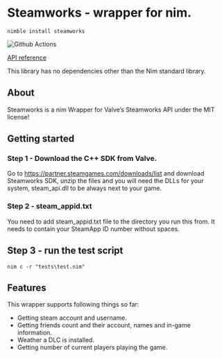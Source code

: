 # Steamworks - wrapper for nim.

`nimble install steamworks`

![Github Actions](https://github.com/treeform/steamworks/workflows/Github%20Actions/badge.svg)

[API reference](https://nimdocs.com/treeform/steamworks)

This library has no dependencies other than the Nim standard library.

## About

Steamworks is a nim Wrapper for Valve’s Steamworks API under the MIT license!

## Getting started

### Step 1 - Download the C++ SDK from Valve.

Go to https://partner.steamgames.com/downloads/list and download Steamworks SDK, unzip the files and you will need the DLLs for your system, steam_api.dll to be always next to your game.

### Step 2 - steam_appid.txt

You need to add steam_appid.txt file to the directory you run this from. It needs to contain your SteamApp ID number without spaces.

## Step 3 - run the test script

`nim c -r "tests\test.nim"`

## Features

This wrapper supports following things so far:

* Getting steam account and username.
* Getting friends count and their account, names and in-game information.
* Weather a DLC is installed.
* Getting number of current players playing the game.
